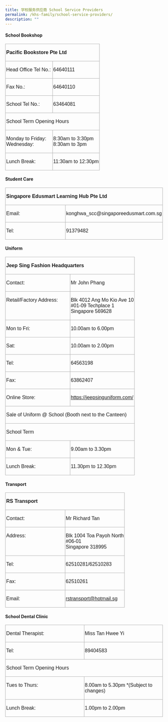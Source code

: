 ```yaml
---
title: 学校服务供应商 School Service Providers
permalink: /khs-family/school-service-providers/
description: ""
---
```

####  School Bookshop

<table style="width:100.0%;border-collapse:collapse;border:none;mso-border-alt:solid #AAAAAA .75pt;
 mso-yfti-tbllook:1184;mso-padding-alt:0cm 0cm 0cm 0cm" width="100%" cellpadding="0" cellspacing="0" border="1" class="MsoNormalTable"><tbody><tr style="mso-yfti-irow:0;mso-yfti-firstrow:yes"><td style="width:100.0%;border:solid #AAAAAA 1.0pt;
  mso-border-alt:solid #AAAAAA .75pt;padding:1.5pt 1.5pt 1.5pt 1.5pt" valign="top" colspan="2" width="100%"><p class="MsoNormal"><span style="font-family:&quot;Arial&quot;,sans-serif;mso-ansi-language:
	EN-SG"><b>Pacific Bookstore Pte Ltd</b></span></p></td></tr><tr style="mso-yfti-irow:1"><td style="width:50.0%;border:solid #AAAAAA 1.0pt;
  border-top:none;mso-border-top-alt:solid #AAAAAA .75pt;mso-border-alt:solid #AAAAAA .75pt;
  padding:1.5pt 1.5pt 1.5pt 1.5pt" valign="top" width="50%"><p class="MsoNormal"><span style="font-family:&quot;Arial&quot;,sans-serif;mso-ansi-language:
  EN-SG">Head Office Tel No.:</span></p></td><td style="width:50.0%;border-top:none;border-left:
  none;border-bottom:solid #AAAAAA 1.0pt;border-right:solid #AAAAAA 1.0pt;
  mso-border-top-alt:solid #AAAAAA .75pt;mso-border-left-alt:solid #AAAAAA .75pt;
  mso-border-alt:solid #AAAAAA .75pt;padding:1.5pt 1.5pt 1.5pt 1.5pt" valign="top" width="50%"><p class="MsoNormal"><span style="font-family:&quot;Arial&quot;,sans-serif;mso-ansi-language:
  EN-SG">64640111</span></p></td></tr><tr style="mso-yfti-irow:2"><td style="width:50.0%;border:solid #AAAAAA 1.0pt;
  border-top:none;mso-border-top-alt:solid #AAAAAA .75pt;mso-border-alt:solid #AAAAAA .75pt;
  padding:1.5pt 1.5pt 1.5pt 1.5pt" valign="top" width="50%"><p class="MsoNormal"><span style="font-family:&quot;Arial&quot;,sans-serif;mso-ansi-language:
  EN-SG">Fax No.:</span></p></td><td style="width:50.0%;border-top:none;border-left:
  none;border-bottom:solid #AAAAAA 1.0pt;border-right:solid #AAAAAA 1.0pt;
  mso-border-top-alt:solid #AAAAAA .75pt;mso-border-left-alt:solid #AAAAAA .75pt;
  mso-border-alt:solid #AAAAAA .75pt;padding:1.5pt 1.5pt 1.5pt 1.5pt" valign="top" width="50%"><p class="MsoNormal"><span style="font-family:&quot;Arial&quot;,sans-serif;mso-ansi-language:
  EN-SG">64640110</span></p></td></tr><tr style="mso-yfti-irow:3"><td style="width:50.0%;border:solid #AAAAAA 1.0pt;
  border-top:none;mso-border-top-alt:solid #AAAAAA .75pt;mso-border-alt:solid #AAAAAA .75pt;
  padding:1.5pt 1.5pt 1.5pt 1.5pt" valign="top" width="50%"><p class="MsoNormal"><span style="font-family:&quot;Arial&quot;,sans-serif;mso-ansi-language:
  EN-SG">School Tel No.:</span></p></td><td style="width:50.0%;border-top:none;border-left:
  none;border-bottom:solid #AAAAAA 1.0pt;border-right:solid #AAAAAA 1.0pt;
  mso-border-top-alt:solid #AAAAAA .75pt;mso-border-left-alt:solid #AAAAAA .75pt;
  mso-border-alt:solid #AAAAAA .75pt;padding:1.5pt 1.5pt 1.5pt 1.5pt" valign="top" width="50%"><p class="MsoNormal"><span style="font-family:&quot;Arial&quot;,sans-serif;mso-ansi-language:
  EN-SG">63464081</span></p></td></tr><tr style="mso-yfti-irow:4"><td style="width:100.0%;border:solid #AAAAAA 1.0pt;
  border-top:none;mso-border-top-alt:solid #AAAAAA .75pt;mso-border-alt:solid #AAAAAA .75pt;
  padding:1.5pt 1.5pt 1.5pt 1.5pt" valign="top" colspan="2" width="100%"><p class="MsoNormal"><span style="font-family:&quot;Arial&quot;,sans-serif;mso-ansi-language:
  EN-SG">School Term Opening Hours</span></p></td></tr><tr style="mso-yfti-irow:5"><td style="width:50.0%;border:solid #AAAAAA 1.0pt;
  border-top:none;mso-border-top-alt:solid #AAAAAA .75pt;mso-border-alt:solid #AAAAAA .75pt;
  padding:1.5pt 1.5pt 1.5pt 1.5pt" valign="top" width="50%"><p class="MsoNormal"><span style="font-family:&quot;Arial&quot;,sans-serif;mso-ansi-language:
  EN-SG">Monday to Friday:<br>Wednesday:</span></p></td><td style="width:50.0%;border-top:none;border-left:
  none;border-bottom:solid #AAAAAA 1.0pt;border-right:solid #AAAAAA 1.0pt;
  mso-border-top-alt:solid #AAAAAA .75pt;mso-border-left-alt:solid #AAAAAA .75pt;
  mso-border-alt:solid #AAAAAA .75pt;padding:1.5pt 1.5pt 1.5pt 1.5pt" valign="top" width="50%"><p class="MsoNormal"><span style="font-family:&quot;Arial&quot;,sans-serif;mso-ansi-language:
  EN-SG">8:30am to 3:30pm<br>8:30am to 3pm</span></p></td></tr><tr style="mso-yfti-irow:6;mso-yfti-lastrow:yes"><td style="width:50.0%;border:solid #AAAAAA 1.0pt;
  border-top:none;mso-border-top-alt:solid #AAAAAA .75pt;mso-border-alt:solid #AAAAAA .75pt;
  padding:1.5pt 1.5pt 1.5pt 1.5pt" valign="top" width="50%"><p class="MsoNormal"><span style="font-family:&quot;Arial&quot;,sans-serif;mso-ansi-language:
  EN-SG">Lunch Break:</span></p></td><td style="width:50.0%;border-top:none;border-left:
  none;border-bottom:solid #AAAAAA 1.0pt;border-right:solid #AAAAAA 1.0pt;
  mso-border-top-alt:solid #AAAAAA .75pt;mso-border-left-alt:solid #AAAAAA .75pt;
  mso-border-alt:solid #AAAAAA .75pt;padding:1.5pt 1.5pt 1.5pt 1.5pt" valign="top" width="50%"><p class="MsoNormal"><span style="font-family:&quot;Arial&quot;,sans-serif;mso-ansi-language:
  EN-SG">11:30am to 12:30pm</span></p></td></tr></tbody></table>

#### Student Care

<table style="width:100.0%;border-collapse:collapse;border:none;mso-border-alt:solid #AAAAAA .75pt;
 mso-yfti-tbllook:1184;mso-padding-alt:0cm 0cm 0cm 0cm" width="100%" cellpadding="0" cellspacing="0" border="1" class="MsoNormalTable"><tbody><tr style="mso-yfti-irow:0;mso-yfti-firstrow:yes"><td style="width:100.0%;border:solid #AAAAAA 1.0pt;
  mso-border-alt:solid #AAAAAA .75pt;padding:1.5pt 1.5pt 1.5pt 1.5pt" valign="top" colspan="2" width="100%"><p class="MsoNormal"><span style="font-family:&quot;Arial&quot;,sans-serif;mso-ansi-language:
  EN-SG"><b>Singapore Edusmart Learning Hub Pte Ltd</b></span></p></td></tr><tr style="mso-yfti-irow:1"><td style="width:50.0%;border:solid #AAAAAA 1.0pt;
  border-top:none;mso-border-top-alt:solid #AAAAAA .75pt;mso-border-alt:solid #AAAAAA .75pt;
  padding:1.5pt 1.5pt 1.5pt 1.5pt" valign="top" width="50%"><p class="MsoNormal"><span style="font-family:&quot;Arial&quot;,sans-serif;mso-ansi-language:
  EN-SG">Email:</span></p></td><td style="width:50.0%;border-top:none;border-left:
  none;border-bottom:solid #AAAAAA 1.0pt;border-right:solid #AAAAAA 1.0pt;
  mso-border-top-alt:solid #AAAAAA .75pt;mso-border-left-alt:solid #AAAAAA .75pt;
  mso-border-alt:solid #AAAAAA .75pt;padding:1.5pt 1.5pt 1.5pt 1.5pt" valign="top" width="50%"><p class="MsoNormal"><span style="font-family:&quot;Arial&quot;,sans-serif;mso-ansi-language:
  EN-SG">konghwa_scc@singaporeedusmart.com.sg</span></p></td></tr><tr style="mso-yfti-irow:2;mso-yfti-lastrow:yes"><td style="width:50.0%;border:solid #AAAAAA 1.0pt;
  border-top:none;mso-border-top-alt:solid #AAAAAA .75pt;mso-border-alt:solid #AAAAAA .75pt;
  padding:1.5pt 1.5pt 1.5pt 1.5pt" valign="top" width="50%"><p class="MsoNormal"><span style="font-family:&quot;Arial&quot;,sans-serif;mso-ansi-language:
  EN-SG">Tel:</span></p></td><td style="width:50.0%;border-top:none;border-left:
  none;border-bottom:solid #AAAAAA 1.0pt;border-right:solid #AAAAAA 1.0pt;
  mso-border-top-alt:solid #AAAAAA .75pt;mso-border-left-alt:solid #AAAAAA .75pt;
  mso-border-alt:solid #AAAAAA .75pt;padding:1.5pt 1.5pt 1.5pt 1.5pt" valign="top" width="50%"><p class="MsoNormal"><span style="font-family:&quot;Arial&quot;,sans-serif;mso-ansi-language:
  EN-SG">91379482</span></p></td></tr></tbody></table>

#### Uniform

<table style="width:100.0%;border-collapse:collapse;border:none;mso-border-alt:solid #AAAAAA .75pt;
 mso-yfti-tbllook:1184;mso-padding-alt:0cm 0cm 0cm 0cm" width="100%" cellpadding="0" cellspacing="0" border="1" class="MsoNormalTable"><tbody><tr style="mso-yfti-irow:0;mso-yfti-firstrow:yes"><td style="width:100.0%;border:solid #AAAAAA 1.0pt;
  mso-border-alt:solid #AAAAAA .75pt;padding:1.5pt 1.5pt 1.5pt 1.5pt" valign="top" colspan="2" width="100%"><p class="MsoNormal"><span style="font-family:&quot;Arial&quot;,sans-serif;mso-ansi-language:
  EN-SG"><b>Jeep Sing Fashion Headquarters</b></span></p></td></tr><tr style="mso-yfti-irow:1"><td style="width:50.0%;border:solid #AAAAAA 1.0pt;
  border-top:none;mso-border-top-alt:solid #AAAAAA .75pt;mso-border-alt:solid #AAAAAA .75pt;
  padding:1.5pt 1.5pt 1.5pt 1.5pt" valign="top" width="50%"><p class="MsoNormal"><span style="font-family:&quot;Arial&quot;,sans-serif;mso-ansi-language:
  EN-SG">Contact:</span></p></td><td style="width:50.0%;border-top:none;border-left:
  none;border-bottom:solid #AAAAAA 1.0pt;border-right:solid #AAAAAA 1.0pt;
  mso-border-top-alt:solid #AAAAAA .75pt;mso-border-left-alt:solid #AAAAAA .75pt;
  mso-border-alt:solid #AAAAAA .75pt;padding:1.5pt 1.5pt 1.5pt 1.5pt" valign="top" width="50%"><p class="MsoNormal"><span style="font-family:&quot;Arial&quot;,sans-serif;mso-ansi-language:
  EN-SG">Mr John Phang</span></p></td></tr><tr style="mso-yfti-irow:2"><td style="width:50.0%;border:solid #AAAAAA 1.0pt;
  border-top:none;mso-border-top-alt:solid #AAAAAA .75pt;mso-border-alt:solid #AAAAAA .75pt;
  padding:1.5pt 1.5pt 1.5pt 1.5pt" valign="top" width="50%"><p class="MsoNormal"><span style="font-family:&quot;Arial&quot;,sans-serif;mso-ansi-language:
  EN-SG">Retail/Factory Address:</span></p></td><td style="width:50.0%;border-top:none;border-left:
  none;border-bottom:solid #AAAAAA 1.0pt;border-right:solid #AAAAAA 1.0pt;
  mso-border-top-alt:solid #AAAAAA .75pt;mso-border-left-alt:solid #AAAAAA .75pt;
  mso-border-alt:solid #AAAAAA .75pt;padding:1.5pt 1.5pt 1.5pt 1.5pt" valign="top" width="50%"><p class="MsoNormal"><span style="font-family:&quot;Arial&quot;,sans-serif;mso-ansi-language:
  EN-SG">Blk 4012 Ang Mo Kio Ave 10<br>#01-09 Techplace 1<br>Singapore 569628</span></p></td></tr><tr style="mso-yfti-irow:3"><td style="width:50.0%;border:solid #AAAAAA 1.0pt;
  border-top:none;mso-border-top-alt:solid #AAAAAA .75pt;mso-border-alt:solid #AAAAAA .75pt;
  padding:1.5pt 1.5pt 1.5pt 1.5pt" valign="top" width="50%"><p class="MsoNormal"><span style="font-family:&quot;Arial&quot;,sans-serif;mso-ansi-language:
  EN-SG">Mon to Fri:</span></p></td><td style="width:50.0%;border-top:none;border-left:
  none;border-bottom:solid #AAAAAA 1.0pt;border-right:solid #AAAAAA 1.0pt;
  mso-border-top-alt:solid #AAAAAA .75pt;mso-border-left-alt:solid #AAAAAA .75pt;
  mso-border-alt:solid #AAAAAA .75pt;padding:1.5pt 1.5pt 1.5pt 1.5pt" valign="top" width="50%"><p class="MsoNormal"><span style="font-family:&quot;Arial&quot;,sans-serif;mso-ansi-language:
  EN-SG">10.00am to 6.00pm</span></p></td></tr><tr style="mso-yfti-irow:4"><td style="width:50.0%;border:solid #AAAAAA 1.0pt;
  border-top:none;mso-border-top-alt:solid #AAAAAA .75pt;mso-border-alt:solid #AAAAAA .75pt;
  padding:1.5pt 1.5pt 1.5pt 1.5pt" valign="top" width="50%"><p class="MsoNormal"><span style="font-family:&quot;Arial&quot;,sans-serif;mso-ansi-language:
  EN-SG">Sat:</span></p></td><td style="width:50.0%;border-top:none;border-left:
  none;border-bottom:solid #AAAAAA 1.0pt;border-right:solid #AAAAAA 1.0pt;
  mso-border-top-alt:solid #AAAAAA .75pt;mso-border-left-alt:solid #AAAAAA .75pt;
  mso-border-alt:solid #AAAAAA .75pt;padding:1.5pt 1.5pt 1.5pt 1.5pt" valign="top" width="50%"><p class="MsoNormal"><span style="font-family:&quot;Arial&quot;,sans-serif;mso-ansi-language:
  EN-SG">10.00am to 2.00pm</span></p></td></tr><tr style="mso-yfti-irow:5"><td style="width:50.0%;border:solid #AAAAAA 1.0pt;
  border-top:none;mso-border-top-alt:solid #AAAAAA .75pt;mso-border-alt:solid #AAAAAA .75pt;
  padding:1.5pt 1.5pt 1.5pt 1.5pt" valign="top" width="50%"><p class="MsoNormal"><span style="font-family:&quot;Arial&quot;,sans-serif;mso-ansi-language:
  EN-SG">Tel:</span></p></td><td style="width:50.0%;border-top:none;border-left:
  none;border-bottom:solid #AAAAAA 1.0pt;border-right:solid #AAAAAA 1.0pt;
  mso-border-top-alt:solid #AAAAAA .75pt;mso-border-left-alt:solid #AAAAAA .75pt;
  mso-border-alt:solid #AAAAAA .75pt;padding:1.5pt 1.5pt 1.5pt 1.5pt" valign="top" width="50%"><p class="MsoNormal"><span style="font-family:&quot;Arial&quot;,sans-serif;mso-ansi-language:
  EN-SG">64563198</span></p></td></tr><tr style="mso-yfti-irow:6"><td style="width:50.0%;border:solid #AAAAAA 1.0pt;
  border-top:none;mso-border-top-alt:solid #AAAAAA .75pt;mso-border-alt:solid #AAAAAA .75pt;
  padding:1.5pt 1.5pt 1.5pt 1.5pt" valign="top" width="50%"><p class="MsoNormal"><span style="font-family:&quot;Arial&quot;,sans-serif;mso-ansi-language:
  EN-SG">Fax:</span></p></td><td style="width:50.0%;border-top:none;border-left:
  none;border-bottom:solid #AAAAAA 1.0pt;border-right:solid #AAAAAA 1.0pt;
  mso-border-top-alt:solid #AAAAAA .75pt;mso-border-left-alt:solid #AAAAAA .75pt;
  mso-border-alt:solid #AAAAAA .75pt;padding:1.5pt 1.5pt 1.5pt 1.5pt" valign="top" width="50%"><p class="MsoNormal"><span style="font-family:&quot;Arial&quot;,sans-serif;mso-ansi-language:
  EN-SG">63862407</span></p></td></tr><tr style="mso-yfti-irow:7"><td style="width:50.0%;border:solid #AAAAAA 1.0pt;
  border-top:none;mso-border-top-alt:solid #AAAAAA .75pt;mso-border-alt:solid #AAAAAA .75pt;
  padding:1.5pt 1.5pt 1.5pt 1.5pt" valign="top" width="50%"><p class="MsoNormal"><span style="font-family:&quot;Arial&quot;,sans-serif;mso-ansi-language:
  EN-SG">Online Store:</span></p></td><td style="width:50.0%;border-top:none;border-left:
  none;border-bottom:solid #AAAAAA 1.0pt;border-right:solid #AAAAAA 1.0pt;
  mso-border-top-alt:solid #AAAAAA .75pt;mso-border-left-alt:solid #AAAAAA .75pt;
  mso-border-alt:solid #AAAAAA .75pt;padding:1.5pt 1.5pt 1.5pt 1.5pt" valign="top" width="50%"><p class="MsoNormal"><span style="font-family:&quot;Arial&quot;,sans-serif;mso-ansi-language:
  EN-SG"><a target="_blank" href="https://jeepsinguniform.com/">https://jeepsinguniform.com/</a></span></p></td></tr><tr style="mso-yfti-irow:8"><td style="width:100.0%;border:solid #AAAAAA 1.0pt;
  border-top:none;mso-border-top-alt:solid #AAAAAA .75pt;mso-border-alt:solid #AAAAAA .75pt;
  padding:1.5pt 1.5pt 1.5pt 1.5pt" valign="top" colspan="2" width="100%"><p class="MsoNormal"><span style="font-family:&quot;Arial&quot;,sans-serif;mso-ansi-language:
  EN-SG">Sale of Uniform @ School (Booth next to the Canteen)</span></p></td></tr><tr style="mso-yfti-irow:9"><td style="width:100.0%;border:solid #AAAAAA 1.0pt;
  border-top:none;mso-border-top-alt:solid #AAAAAA .75pt;mso-border-alt:solid #AAAAAA .75pt;
  padding:1.5pt 1.5pt 1.5pt 1.5pt" valign="top" colspan="2" width="100%"><p class="MsoNormal"><span style="font-family:&quot;Arial&quot;,sans-serif;mso-ansi-language:
  EN-SG">School Term</span></p></td></tr><tr style="mso-yfti-irow:10"><td style="width:50.0%;border:solid #AAAAAA 1.0pt;
  border-top:none;mso-border-top-alt:solid #AAAAAA .75pt;mso-border-alt:solid #AAAAAA .75pt;
  padding:1.5pt 1.5pt 1.5pt 1.5pt" valign="top" width="50%"><p class="MsoNormal"><span style="font-family:&quot;Arial&quot;,sans-serif;mso-ansi-language:
  EN-SG">Mon &amp; Tue:</span></p></td><td style="width:50.0%;border-top:none;border-left:
  none;border-bottom:solid #AAAAAA 1.0pt;border-right:solid #AAAAAA 1.0pt;
  mso-border-top-alt:solid #AAAAAA .75pt;mso-border-left-alt:solid #AAAAAA .75pt;
  mso-border-alt:solid #AAAAAA .75pt;padding:1.5pt 1.5pt 1.5pt 1.5pt" valign="top" width="50%"><p class="MsoNormal"><span style="font-family:&quot;Arial&quot;,sans-serif;mso-ansi-language:
  EN-SG">9.00am to 3.30pm</span></p></td></tr><tr style="mso-yfti-irow:11;mso-yfti-lastrow:yes"><td style="width:50.0%;border:solid #AAAAAA 1.0pt;
  border-top:none;mso-border-top-alt:solid #AAAAAA .75pt;mso-border-alt:solid #AAAAAA .75pt;
  padding:1.5pt 1.5pt 1.5pt 1.5pt" valign="top" width="50%"><p class="MsoNormal"><span style="font-family:&quot;Arial&quot;,sans-serif;mso-ansi-language:
  EN-SG">Lunch Break:</span></p></td><td style="width:50.0%;border-top:none;border-left:
  none;border-bottom:solid #AAAAAA 1.0pt;border-right:solid #AAAAAA 1.0pt;
  mso-border-top-alt:solid #AAAAAA .75pt;mso-border-left-alt:solid #AAAAAA .75pt;
  mso-border-alt:solid #AAAAAA .75pt;padding:1.5pt 1.5pt 1.5pt 1.5pt" valign="top" width="50%"><p class="MsoNormal"><span style="font-family:&quot;Arial&quot;,sans-serif;mso-ansi-language:
  EN-SG">11.30pm to 12.30pm</span></p></td></tr></tbody></table>

#### Transport

<table style="width:100.0%;border-collapse:collapse;border:none;mso-border-alt:solid #AAAAAA .75pt;
 mso-yfti-tbllook:1184;mso-padding-alt:0cm 0cm 0cm 0cm" width="100%" cellpadding="0" cellspacing="0" border="1" class="MsoNormalTable"><tbody><tr style="mso-yfti-irow:0;mso-yfti-firstrow:yes"><td style="width:100.0%;border:solid #AAAAAA 1.0pt;
  mso-border-alt:solid #AAAAAA .75pt;padding:1.5pt 1.5pt 1.5pt 1.5pt" valign="top" colspan="2" width="100%"><p class="MsoNormal"><span style="font-family:&quot;Arial&quot;,sans-serif;mso-ansi-language:
  EN-SG"><b>RS Transport</b></span></p></td></tr><tr style="mso-yfti-irow:1"><td style="width:50.0%;border:solid #AAAAAA 1.0pt;
  border-top:none;mso-border-top-alt:solid #AAAAAA .75pt;mso-border-alt:solid #AAAAAA .75pt;
  padding:1.5pt 1.5pt 1.5pt 1.5pt" valign="top" width="50%"><p class="MsoNormal"><span style="font-family:&quot;Arial&quot;,sans-serif;mso-ansi-language:
  EN-SG">Contact:</span></p></td><td style="width:50.0%;border-top:none;border-left:
  none;border-bottom:solid #AAAAAA 1.0pt;border-right:solid #AAAAAA 1.0pt;
  mso-border-top-alt:solid #AAAAAA .75pt;mso-border-left-alt:solid #AAAAAA .75pt;
  mso-border-alt:solid #AAAAAA .75pt;padding:1.5pt 1.5pt 1.5pt 1.5pt" valign="top" width="50%"><p class="MsoNormal"><span style="font-family:&quot;Arial&quot;,sans-serif;mso-ansi-language:
  EN-SG">Mr Richard Tan</span></p></td></tr><tr style="mso-yfti-irow:2"><td style="width:50.0%;border:solid #AAAAAA 1.0pt;
  border-top:none;mso-border-top-alt:solid #AAAAAA .75pt;mso-border-alt:solid #AAAAAA .75pt;
  padding:1.5pt 1.5pt 1.5pt 1.5pt" valign="top" width="50%"><p class="MsoNormal"><span style="font-family:&quot;Arial&quot;,sans-serif;mso-ansi-language:
  EN-SG">Address:</span></p></td><td style="width:50.0%;border-top:none;border-left:
  none;border-bottom:solid #AAAAAA 1.0pt;border-right:solid #AAAAAA 1.0pt;
  mso-border-top-alt:solid #AAAAAA .75pt;mso-border-left-alt:solid #AAAAAA .75pt;
  mso-border-alt:solid #AAAAAA .75pt;padding:1.5pt 1.5pt 1.5pt 1.5pt" valign="top" width="50%"><p class="MsoNormal"><span style="font-family:&quot;Arial&quot;,sans-serif;mso-ansi-language:
  EN-SG">Blk 1004 Toa Payoh North<br>#06-01<br>Singapore 318995</span></p></td></tr><tr style="mso-yfti-irow:3"><td style="width:50.0%;border:solid #AAAAAA 1.0pt;
  border-top:none;mso-border-top-alt:solid #AAAAAA .75pt;mso-border-alt:solid #AAAAAA .75pt;
  padding:1.5pt 1.5pt 1.5pt 1.5pt" valign="top" width="50%"><p class="MsoNormal"><span style="font-family:&quot;Arial&quot;,sans-serif;mso-ansi-language:
  EN-SG">Tel:</span></p></td><td style="width:50.0%;border-top:none;border-left:
  none;border-bottom:solid #AAAAAA 1.0pt;border-right:solid #AAAAAA 1.0pt;
  mso-border-top-alt:solid #AAAAAA .75pt;mso-border-left-alt:solid #AAAAAA .75pt;
  mso-border-alt:solid #AAAAAA .75pt;padding:1.5pt 1.5pt 1.5pt 1.5pt" valign="top" width="50%"><p class="MsoNormal"><span style="font-family:&quot;Arial&quot;,sans-serif;mso-ansi-language:
  EN-SG">62510281/62510283</span></p></td></tr><tr style="mso-yfti-irow:4"><td style="width:50.0%;border:solid #AAAAAA 1.0pt;
  border-top:none;mso-border-top-alt:solid #AAAAAA .75pt;mso-border-alt:solid #AAAAAA .75pt;
  padding:1.5pt 1.5pt 1.5pt 1.5pt" valign="top" width="50%"><p class="MsoNormal"><span style="font-family:&quot;Arial&quot;,sans-serif;mso-ansi-language:
  EN-SG">Fax:</span></p></td><td style="width:50.0%;border-top:none;border-left:
  none;border-bottom:solid #AAAAAA 1.0pt;border-right:solid #AAAAAA 1.0pt;
  mso-border-top-alt:solid #AAAAAA .75pt;mso-border-left-alt:solid #AAAAAA .75pt;
  mso-border-alt:solid #AAAAAA .75pt;padding:1.5pt 1.5pt 1.5pt 1.5pt" valign="top" width="50%"><p class="MsoNormal"><span style="font-family:&quot;Arial&quot;,sans-serif;mso-ansi-language:
  EN-SG">62510261</span></p></td></tr><tr style="mso-yfti-irow:5;mso-yfti-lastrow:yes"><td style="width:50.0%;border:solid #AAAAAA 1.0pt;
  border-top:none;mso-border-top-alt:solid #AAAAAA .75pt;mso-border-alt:solid #AAAAAA .75pt;
  padding:1.5pt 1.5pt 1.5pt 1.5pt" valign="top" width="50%"><p class="MsoNormal"><span style="font-family:&quot;Arial&quot;,sans-serif;mso-ansi-language:
  EN-SG">Email:</span></p></td><td style="width:50.0%;border-top:none;border-left:
  none;border-bottom:solid #AAAAAA 1.0pt;border-right:solid #AAAAAA 1.0pt;
  mso-border-top-alt:solid #AAAAAA .75pt;mso-border-left-alt:solid #AAAAAA .75pt;
  mso-border-alt:solid #AAAAAA .75pt;padding:1.5pt 1.5pt 1.5pt 1.5pt" valign="top" width="50%"><p class="MsoNormal"><span style="font-family:&quot;Arial&quot;,sans-serif;mso-ansi-language:
  EN-SG"><a href="mailto:rstransport@hotmail.sg">rstransport@hotmail.sg</a></span></p></td></tr></tbody></table>

#### School Dental Clinic

<table style="width:100.0%;border-collapse:collapse;border:none;mso-border-alt:solid #AAAAAA .75pt;
 mso-yfti-tbllook:1184;mso-padding-alt:0cm 0cm 0cm 0cm" width="100%" cellpadding="0" cellspacing="0" border="1" class="MsoNormalTable"><tbody><tr style="mso-yfti-irow:0;mso-yfti-firstrow:yes"><td style="width:50.0%;border:solid #AAAAAA 1.0pt;
  mso-border-alt:solid #AAAAAA .75pt;padding:1.5pt 1.5pt 1.5pt 1.5pt" valign="top" width="50%"><p class="MsoNormal"><span style="font-family:&quot;Arial&quot;,sans-serif;mso-ansi-language:
  EN-SG">Dental Therapist:</span></p></td><td style="width:50.0%;border:solid #AAAAAA 1.0pt;
  border-left:none;mso-border-left-alt:solid #AAAAAA .75pt;mso-border-alt:solid #AAAAAA .75pt;
  padding:1.5pt 1.5pt 1.5pt 1.5pt" valign="top" width="50%"><p class="MsoNormal"><span style="font-family:&quot;Arial&quot;,sans-serif;mso-ansi-language:
  EN-SG">Miss Tan Hwee Yi</span></p></td></tr><tr style="mso-yfti-irow:1"><td style="width:50.0%;border:solid #AAAAAA 1.0pt;
  border-top:none;mso-border-top-alt:solid #AAAAAA .75pt;mso-border-alt:solid #AAAAAA .75pt;
  padding:1.5pt 1.5pt 1.5pt 1.5pt" valign="top" width="50%"><p class="MsoNormal"><span style="font-family:&quot;Arial&quot;,sans-serif;mso-ansi-language:
  EN-SG">Tel:</span></p></td><td style="width:50.0%;border-top:none;border-left:
  none;border-bottom:solid #AAAAAA 1.0pt;border-right:solid #AAAAAA 1.0pt;
  mso-border-top-alt:solid #AAAAAA .75pt;mso-border-left-alt:solid #AAAAAA .75pt;
  mso-border-alt:solid #AAAAAA .75pt;padding:1.5pt 1.5pt 1.5pt 1.5pt" valign="top" width="50%"><p class="MsoNormal"><span style="font-family:&quot;Arial&quot;,sans-serif;mso-ansi-language:
  EN-SG">89404583</span></p></td></tr><tr style="mso-yfti-irow:2"><td style="width:100.0%;border:solid #AAAAAA 1.0pt;
  border-top:none;mso-border-top-alt:solid #AAAAAA .75pt;mso-border-alt:solid #AAAAAA .75pt;
  padding:1.5pt 1.5pt 1.5pt 1.5pt" valign="top" colspan="2" width="100%"><p class="MsoNormal"><span style="font-family:&quot;Arial&quot;,sans-serif;mso-ansi-language:
  EN-SG">School Term Opening Hours</span></p></td></tr><tr style="mso-yfti-irow:3"><td style="width:50.0%;border:solid #AAAAAA 1.0pt;
  border-top:none;mso-border-top-alt:solid #AAAAAA .75pt;mso-border-alt:solid #AAAAAA .75pt;
  padding:1.5pt 1.5pt 1.5pt 1.5pt" valign="top" width="50%"><p class="MsoNormal"><span style="font-family:&quot;Arial&quot;,sans-serif;mso-ansi-language:
  EN-SG">Tues to Thurs:</span></p></td><td style="width:50.0%;border-top:none;border-left:
  none;border-bottom:solid #AAAAAA 1.0pt;border-right:solid #AAAAAA 1.0pt;
  mso-border-top-alt:solid #AAAAAA .75pt;mso-border-left-alt:solid #AAAAAA .75pt;
  mso-border-alt:solid #AAAAAA .75pt;padding:1.5pt 1.5pt 1.5pt 1.5pt" valign="top" width="50%"><p class="MsoNormal"><span style="font-family:&quot;Arial&quot;,sans-serif;mso-ansi-language:
  EN-SG">8.00am to 5.30pm *(Subject to changes)</span></p></td></tr><tr style="mso-yfti-irow:4;mso-yfti-lastrow:yes"><td style="width:50.0%;border:solid #AAAAAA 1.0pt;
  border-top:none;mso-border-top-alt:solid #AAAAAA .75pt;mso-border-alt:solid #AAAAAA .75pt;
  padding:1.5pt 1.5pt 1.5pt 1.5pt" valign="top" width="50%"><p class="MsoNormal"><span style="font-family:&quot;Arial&quot;,sans-serif;mso-ansi-language:
  EN-SG">Lunch Break:</span></p></td><td style="width:50.0%;border-top:none;border-left:
  none;border-bottom:solid #AAAAAA 1.0pt;border-right:solid #AAAAAA 1.0pt;
  mso-border-top-alt:solid #AAAAAA .75pt;mso-border-left-alt:solid #AAAAAA .75pt;
  mso-border-alt:solid #AAAAAA .75pt;padding:1.5pt 1.5pt 1.5pt 1.5pt" valign="top" width="50%"><p class="MsoNormal"><span style="font-family:&quot;Arial&quot;,sans-serif;mso-ansi-language:
  EN-SG">1.00pm to 2.00pm</span></p></td></tr></tbody></table>